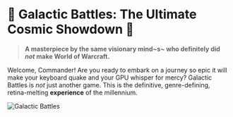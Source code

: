 # 🌌 Galactic Battles: The Ultimate Cosmic Showdown 🚀

> **A masterpiece by the same visionary mind~s~ who definitely did *not* make World of Warcraft.**

Welcome, Commander! Are you ready to embark on a journey so epic it will make your keyboard quake and your GPU whisper for mercy?
Galactic Battles is *not* just another game. This is the definitive, genre-defining, retina-melting **experience** of the millennium.

![Galactic Battles](https://media3.giphy.com/media/v1.Y2lkPTc5MGI3NjExNzM0cHp1czR0cjlwcmN3YjdwZDd0dHNjb2xxOXpsMDNwZXN5ejIweCZlcD12MV9pbnRlcm5hbF9naWZfYnlfaWQmY3Q9Zw/r8rfaIIzScbMTGGdKH/giphy.gif)
